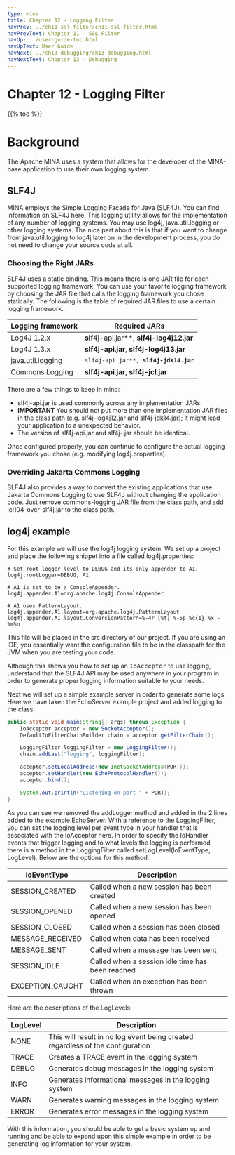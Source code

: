 ```yaml
---
type: mina
title: Chapter 12 - Logging Filter
navPrev: ../ch11-ssl-filter/ch11-ssl-filter.html
navPrevText: Chapter 11 - SSL Filter
navUp: ../user-guide-toc.html
navUpText: User Guide
navNext: ../ch13-debugging/ch13-debugging.html
navNextText: Chapter 13 - Debugging
---
```


# Chapter 12 - Logging Filter

{{% toc %}}

# Background

The Apache MINA uses a system that allows for the developer of the MINA-base application to use their own logging system.

## SLF4J

MINA employs the Simple Logging Facade for Java (SLF4J). You can find information on SLF4J here. This logging utility allows for the implementation of any number of logging systems. You may use log4j, java.util.logging or other logging systems. The nice part about this is that if you want to change from java.util.logging to log4j later on in the development process, you do not need to change your source code at all.

### Choosing the Right JARs

SLF4J uses a static binding. This means there is one JAR file for each supported logging framework. You can use your favorite logging framework by choosing the JAR file that calls the logging framework you chose statically. The following is the table of required JAR files to use a certain logging framework.

| Logging framework | Required JARs |
|---|---|
| Log4J 1.2.x | **sl**f4j-api.jar**, **slf4j-log4j12.jar** |
| Log4J 1.3.x | **slf4j-api.jar**, **slf4j-log4j13.jar** |
| java.util.logging | <tt>slf4j-api.jar**, **slf4j-jdk14.jar** |
| Commons Logging | **slf4j-api.jar**, **slf4j-jcl.jar** |

There are a few things to keep in mind:

* slf4j-api.jar is used commonly across any implementation JARs.
* __IMPORTANT__ You should not put more than one implementation JAR files in the class path (e.g. slf4j-log4j12.jar and slf4j-jdk14.jar); it might lead your application to a unexpected behavior.
* The version of slf4j-api.jar and slf4j-<impl>.jar should be identical.

Once configured properly, you can continue to configure the actual logging framework you chose (e.g. modifying log4j.properties).

### Overriding Jakarta Commons Logging

SLF4J also provides a way to convert the existing applications that use Jakarta Commons Logging to use SLF4J without changing the application code. Just remove commons-logging JAR file from the class path, and add jcl104-over-slf4j.jar to the class path.

## log4j example

For this example we will use the log4j logging system. We set up a project and place the following snippet into a file called log4j.properties:

```text
# Set root logger level to DEBUG and its only appender to A1.
log4j.rootLogger=DEBUG, A1

# A1 is set to be a ConsoleAppender.
log4j.appender.A1=org.apache.log4j.ConsoleAppender

# A1 uses PatternLayout.
log4j.appender.A1.layout=org.apache.log4j.PatternLayout
log4j.appender.A1.layout.ConversionPattern=%-4r [%t] %-5p %c{1} %x - %m%n
```

This file will be placed in the src directory of our project. If you are using an IDE, you essentially want the configuration file to be in the classpath for the JVM when you are testing your code.

<div class="note" markdown="1">
    Although this shows you how to set up an <tt>IoAcceptor</tt> to use logging, understand that the SLF4J API may be used anywhere in your program in order to generate proper logging information suitable to your needs.
</div>

Next we will set up a simple example server in order to generate some logs. Here we have taken the EchoServer example project and added logging to the class:

```java
public static void main(String[] args) throws Exception {
    IoAcceptor acceptor = new SocketAcceptor();
    DefaultIoFilterChainBuilder chain = acceptor.getFilterChain();

    LoggingFilter loggingFilter = new LoggingFilter();
    chain.addLast("logging", loggingFilter);                  

    acceptor.setLocalAddress(new InetSocketAddress(PORT));
    acceptor.setHandler(new EchoProtocolHandler());
    acceptor.bind();

    System.out.println("Listening on port " + PORT);
}
```

As you can see we removed the addLogger method and added in the 2 lines added to the example EchoServer. With a reference to the LoggingFilter, you can set the logging level per event type in your handler that is associated with the IoAcceptor here. In order to specify the IoHandler events that trigger logging and to what levels the logging is performed, there is a method in the LoggingFilter called setLogLevel(IoEventType, LogLevel). Below are the options for this method:

| IoEventType | Description |
|---|---|
| SESSION_CREATED | Called when a new session has been created |
| SESSION_OPENED | Called when a new session has been opened |
| SESSION_CLOSED | Called when a session has been closed |
| MESSAGE_RECEIVED | Called when data has been received |
| MESSAGE_SENT | Called when a message has been sent |
| SESSION_IDLE | Called when a session idle time has been reached |
| EXCEPTION_CAUGHT | Called when an exception has been thrown |


Here are the descriptions of the LogLevels:

| LogLevel | Description |
|---|---|
| NONE | This will result in no log event being created regardless of the configuration |
| TRACE | Creates a TRACE event in the logging system |
| DEBUG | Generates debug messages in the logging system |
| INFO | Generates informational messages in the logging system |
| WARN | Generates warning messages in the logging system |
| ERROR | Generates error messages in the logging system |

With this information, you should be able to get a basic system up and running and be able to expand upon this simple example in order to be generating log information for your system.
